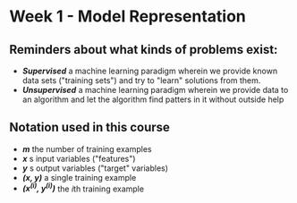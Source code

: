 # Week 1 - Model Representation

## Reminders about what kinds of problems exist:

* ***Supervised*** a machine learning paradigm wherein we provide known data sets ("training sets") and try to "learn" solutions from them.
* ***Unsupervised*** a machine learning paradigm wherein we provide data to an algorithm and let the algorithm find patters in it without outside help

## Notation used in this course

* ***m*** the number of training examples
* ***x*** s input variables ("features")
* ***y*** s output variables ("target" variables)
* ***(x, y)*** a single training example
* ***(x<sup>(i)</sup>, y<sup>(i)</sup>)*** the *i*th training example
